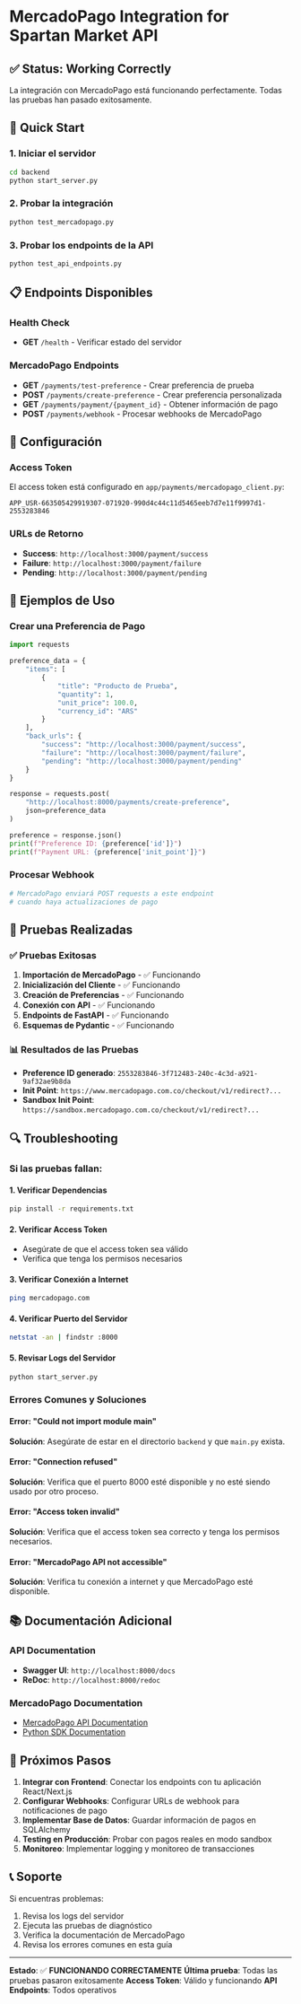 # MercadoPago Integration for Spartan Market API

## ✅ Status: Working Correctly

La integración con MercadoPago está funcionando perfectamente. Todas las pruebas han pasado exitosamente.

## 🚀 Quick Start

### 1. Iniciar el servidor
```bash
cd backend
python start_server.py
```

### 2. Probar la integración
```bash
python test_mercadopago.py
```

### 3. Probar los endpoints de la API
```bash
python test_api_endpoints.py
```

## 📋 Endpoints Disponibles

### Health Check
- **GET** `/health` - Verificar estado del servidor

### MercadoPago Endpoints
- **GET** `/payments/test-preference` - Crear preferencia de prueba
- **POST** `/payments/create-preference` - Crear preferencia personalizada
- **GET** `/payments/payment/{payment_id}` - Obtener información de pago
- **POST** `/payments/webhook` - Procesar webhooks de MercadoPago

## 🔧 Configuración

### Access Token
El access token está configurado en `app/payments/mercadopago_client.py`:
```
APP_USR-663505429919307-071920-990d4c44c11d5465eeb7d7e11f9997d1-2553283846
```

### URLs de Retorno
- **Success**: `http://localhost:3000/payment/success`
- **Failure**: `http://localhost:3000/payment/failure`
- **Pending**: `http://localhost:3000/payment/pending`

## 📝 Ejemplos de Uso

### Crear una Preferencia de Pago
```python
import requests

preference_data = {
    "items": [
        {
            "title": "Producto de Prueba",
            "quantity": 1,
            "unit_price": 100.0,
            "currency_id": "ARS"
        }
    ],
    "back_urls": {
        "success": "http://localhost:3000/payment/success",
        "failure": "http://localhost:3000/payment/failure",
        "pending": "http://localhost:3000/payment/pending"
    }
}

response = requests.post(
    "http://localhost:8000/payments/create-preference",
    json=preference_data
)

preference = response.json()
print(f"Preference ID: {preference['id']}")
print(f"Payment URL: {preference['init_point']}")
```

### Procesar Webhook
```python
# MercadoPago enviará POST requests a este endpoint
# cuando haya actualizaciones de pago
```

## 🧪 Pruebas Realizadas

### ✅ Pruebas Exitosas
1. **Importación de MercadoPago** - ✅ Funcionando
2. **Inicialización del Cliente** - ✅ Funcionando
3. **Creación de Preferencias** - ✅ Funcionando
4. **Conexión con API** - ✅ Funcionando
5. **Endpoints de FastAPI** - ✅ Funcionando
6. **Esquemas de Pydantic** - ✅ Funcionando

### 📊 Resultados de las Pruebas
- **Preference ID generado**: `2553283846-3f712483-240c-4c3d-a921-9af32ae9b8da`
- **Init Point**: `https://www.mercadopago.com.co/checkout/v1/redirect?...`
- **Sandbox Init Point**: `https://sandbox.mercadopago.com.co/checkout/v1/redirect?...`

## 🔍 Troubleshooting

### Si las pruebas fallan:

#### 1. Verificar Dependencias
```bash
pip install -r requirements.txt
```

#### 2. Verificar Access Token
- Asegúrate de que el access token sea válido
- Verifica que tenga los permisos necesarios

#### 3. Verificar Conexión a Internet
```bash
ping mercadopago.com
```

#### 4. Verificar Puerto del Servidor
```bash
netstat -an | findstr :8000
```

#### 5. Revisar Logs del Servidor
```bash
python start_server.py
```

### Errores Comunes y Soluciones

#### Error: "Could not import module main"
**Solución**: Asegúrate de estar en el directorio `backend` y que `main.py` exista.

#### Error: "Connection refused"
**Solución**: Verifica que el puerto 8000 esté disponible y no esté siendo usado por otro proceso.

#### Error: "Access token invalid"
**Solución**: Verifica que el access token sea correcto y tenga los permisos necesarios.

#### Error: "MercadoPago API not accessible"
**Solución**: Verifica tu conexión a internet y que MercadoPago esté disponible.

## 📚 Documentación Adicional

### API Documentation
- **Swagger UI**: `http://localhost:8000/docs`
- **ReDoc**: `http://localhost:8000/redoc`

### MercadoPago Documentation
- [MercadoPago API Documentation](https://www.mercadopago.com.ar/developers/es/docs)
- [Python SDK Documentation](https://github.com/mercadopago/sdk-python)

## 🚀 Próximos Pasos

1. **Integrar con Frontend**: Conectar los endpoints con tu aplicación React/Next.js
2. **Configurar Webhooks**: Configurar URLs de webhook para notificaciones de pago
3. **Implementar Base de Datos**: Guardar información de pagos en SQLAlchemy
4. **Testing en Producción**: Probar con pagos reales en modo sandbox
5. **Monitoreo**: Implementar logging y monitoreo de transacciones

## 📞 Soporte

Si encuentras problemas:
1. Revisa los logs del servidor
2. Ejecuta las pruebas de diagnóstico
3. Verifica la documentación de MercadoPago
4. Revisa los errores comunes en esta guía

---

**Estado**: ✅ **FUNCIONANDO CORRECTAMENTE**
**Última prueba**: Todas las pruebas pasaron exitosamente
**Access Token**: Válido y funcionando
**API Endpoints**: Todos operativos 